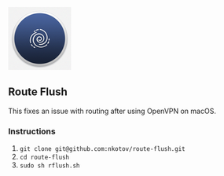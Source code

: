 ![Route Flush Logo](https://github.com/nkotov/route-flush/blob/master/icon.png?raw=true "Route Flush")
## Route Flush
This fixes an issue with routing after using OpenVPN on macOS.

### Instructions
1. `git clone git@github.com:nkotov/route-flush.git`
2. `cd route-flush`
3. `sudo sh rflush.sh`